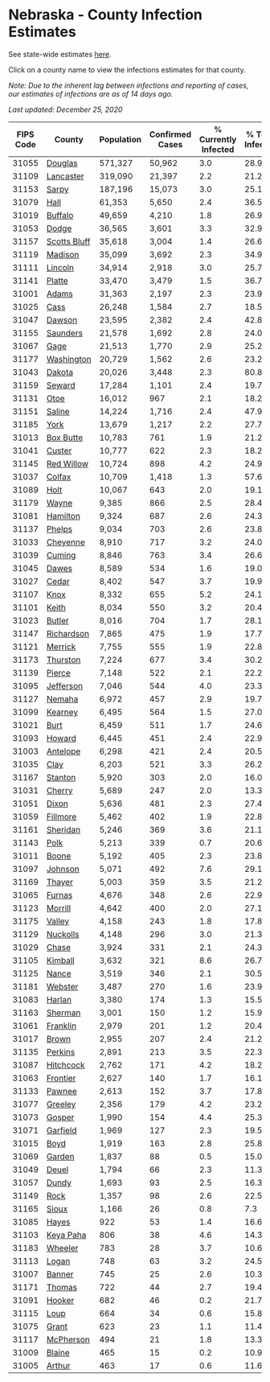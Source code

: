 # Nebraska - County Infection Estimates

See state-wide estimates [here](/infections/us-ne).

Click on a county name to view the infections estimates for that county.

*Note: Due to the inherent lag between infections and reporting of cases, our estimates of infections are as of 14 days ago.*

*Last updated: December 25, 2020*

|   FIPS Code |                       County |   Population |   Confirmed Cases |   % Currently Infected |   % Total Infected |
|-------------|------------------------------|--------------|-------------------|------------------------|--------------------|
|       31055 |           [Douglas](douglas) |      571,327 |            50,962 |                    3.0 |               28.9 |
|       31109 |       [Lancaster](lancaster) |      319,090 |            21,397 |                    2.2 |               21.2 |
|       31153 |               [Sarpy](sarpy) |      187,196 |            15,073 |                    3.0 |               25.1 |
|       31079 |                 [Hall](hall) |       61,353 |             5,650 |                    2.4 |               36.5 |
|       31019 |           [Buffalo](buffalo) |       49,659 |             4,210 |                    1.8 |               26.9 |
|       31053 |               [Dodge](dodge) |       36,565 |             3,601 |                    3.3 |               32.9 |
|       31157 | [Scotts Bluff](scotts-bluff) |       35,618 |             3,004 |                    1.4 |               26.6 |
|       31119 |           [Madison](madison) |       35,099 |             3,692 |                    2.3 |               34.9 |
|       31111 |           [Lincoln](lincoln) |       34,914 |             2,918 |                    3.0 |               25.7 |
|       31141 |             [Platte](platte) |       33,470 |             3,479 |                    1.5 |               36.7 |
|       31001 |               [Adams](adams) |       31,363 |             2,197 |                    2.3 |               23.9 |
|       31025 |                 [Cass](cass) |       26,248 |             1,584 |                    2.7 |               18.5 |
|       31047 |             [Dawson](dawson) |       23,595 |             2,382 |                    2.4 |               42.8 |
|       31155 |         [Saunders](saunders) |       21,578 |             1,692 |                    2.8 |               24.0 |
|       31067 |                 [Gage](gage) |       21,513 |             1,770 |                    2.9 |               25.2 |
|       31177 |     [Washington](washington) |       20,729 |             1,562 |                    2.6 |               23.2 |
|       31043 |             [Dakota](dakota) |       20,026 |             3,448 |                    2.3 |               80.8 |
|       31159 |             [Seward](seward) |       17,284 |             1,101 |                    2.4 |               19.7 |
|       31131 |                 [Otoe](otoe) |       16,012 |               967 |                    2.1 |               18.2 |
|       31151 |             [Saline](saline) |       14,224 |             1,716 |                    2.4 |               47.9 |
|       31185 |                 [York](york) |       13,679 |             1,217 |                    2.2 |               27.7 |
|       31013 |       [Box Butte](box-butte) |       10,783 |               761 |                    1.9 |               21.2 |
|       31041 |             [Custer](custer) |       10,777 |               622 |                    2.3 |               18.2 |
|       31145 |     [Red Willow](red-willow) |       10,724 |               898 |                    4.2 |               24.9 |
|       31037 |             [Colfax](colfax) |       10,709 |             1,418 |                    1.3 |               57.6 |
|       31089 |                 [Holt](holt) |       10,067 |               643 |                    2.0 |               19.1 |
|       31179 |               [Wayne](wayne) |        9,385 |               866 |                    2.5 |               28.4 |
|       31081 |         [Hamilton](hamilton) |        9,324 |               687 |                    2.6 |               24.3 |
|       31137 |             [Phelps](phelps) |        9,034 |               703 |                    2.6 |               23.8 |
|       31033 |         [Cheyenne](cheyenne) |        8,910 |               717 |                    3.2 |               24.0 |
|       31039 |             [Cuming](cuming) |        8,846 |               763 |                    3.4 |               26.6 |
|       31045 |               [Dawes](dawes) |        8,589 |               534 |                    1.6 |               19.0 |
|       31027 |               [Cedar](cedar) |        8,402 |               547 |                    3.7 |               19.9 |
|       31107 |                 [Knox](knox) |        8,332 |               655 |                    5.2 |               24.1 |
|       31101 |               [Keith](keith) |        8,034 |               550 |                    3.2 |               20.4 |
|       31023 |             [Butler](butler) |        8,016 |               704 |                    1.7 |               28.1 |
|       31147 |     [Richardson](richardson) |        7,865 |               475 |                    1.9 |               17.7 |
|       31121 |           [Merrick](merrick) |        7,755 |               555 |                    1.9 |               22.8 |
|       31173 |         [Thurston](thurston) |        7,224 |               677 |                    3.4 |               30.2 |
|       31139 |             [Pierce](pierce) |        7,148 |               522 |                    2.1 |               22.2 |
|       31095 |       [Jefferson](jefferson) |        7,046 |               544 |                    4.0 |               23.3 |
|       31127 |             [Nemaha](nemaha) |        6,972 |               457 |                    2.9 |               19.7 |
|       31099 |           [Kearney](kearney) |        6,495 |               564 |                    1.5 |               27.0 |
|       31021 |                 [Burt](burt) |        6,459 |               511 |                    1.7 |               24.6 |
|       31093 |             [Howard](howard) |        6,445 |               451 |                    2.4 |               22.9 |
|       31003 |         [Antelope](antelope) |        6,298 |               421 |                    2.4 |               20.5 |
|       31035 |                 [Clay](clay) |        6,203 |               521 |                    3.3 |               26.2 |
|       31167 |           [Stanton](stanton) |        5,920 |               303 |                    2.0 |               16.0 |
|       31031 |             [Cherry](cherry) |        5,689 |               247 |                    2.0 |               13.3 |
|       31051 |               [Dixon](dixon) |        5,636 |               481 |                    2.3 |               27.4 |
|       31059 |         [Fillmore](fillmore) |        5,462 |               402 |                    1.9 |               22.8 |
|       31161 |         [Sheridan](sheridan) |        5,246 |               369 |                    3.6 |               21.1 |
|       31143 |                 [Polk](polk) |        5,213 |               339 |                    0.7 |               20.6 |
|       31011 |               [Boone](boone) |        5,192 |               405 |                    2.3 |               23.8 |
|       31097 |           [Johnson](johnson) |        5,071 |               492 |                    7.6 |               29.1 |
|       31169 |             [Thayer](thayer) |        5,003 |               359 |                    3.5 |               21.2 |
|       31065 |             [Furnas](furnas) |        4,676 |               348 |                    2.6 |               22.9 |
|       31123 |           [Morrill](morrill) |        4,642 |               400 |                    2.0 |               27.1 |
|       31175 |             [Valley](valley) |        4,158 |               243 |                    1.8 |               17.8 |
|       31129 |         [Nuckolls](nuckolls) |        4,148 |               296 |                    3.0 |               21.3 |
|       31029 |               [Chase](chase) |        3,924 |               331 |                    2.1 |               24.3 |
|       31105 |           [Kimball](kimball) |        3,632 |               321 |                    8.6 |               26.7 |
|       31125 |               [Nance](nance) |        3,519 |               346 |                    2.1 |               30.5 |
|       31181 |           [Webster](webster) |        3,487 |               270 |                    1.6 |               23.9 |
|       31083 |             [Harlan](harlan) |        3,380 |               174 |                    1.3 |               15.5 |
|       31163 |           [Sherman](sherman) |        3,001 |               150 |                    1.2 |               15.9 |
|       31061 |         [Franklin](franklin) |        2,979 |               201 |                    1.2 |               20.4 |
|       31017 |               [Brown](brown) |        2,955 |               207 |                    2.4 |               21.2 |
|       31135 |           [Perkins](perkins) |        2,891 |               213 |                    3.5 |               22.3 |
|       31087 |       [Hitchcock](hitchcock) |        2,762 |               171 |                    4.2 |               18.2 |
|       31063 |         [Frontier](frontier) |        2,627 |               140 |                    1.7 |               16.1 |
|       31133 |             [Pawnee](pawnee) |        2,613 |               152 |                    3.7 |               17.8 |
|       31077 |           [Greeley](greeley) |        2,356 |               179 |                    4.2 |               23.2 |
|       31073 |             [Gosper](gosper) |        1,990 |               154 |                    4.4 |               25.3 |
|       31071 |         [Garfield](garfield) |        1,969 |               127 |                    2.3 |               19.5 |
|       31015 |                 [Boyd](boyd) |        1,919 |               163 |                    2.8 |               25.8 |
|       31069 |             [Garden](garden) |        1,837 |                88 |                    0.5 |               15.0 |
|       31049 |               [Deuel](deuel) |        1,794 |                66 |                    2.3 |               11.3 |
|       31057 |               [Dundy](dundy) |        1,693 |                93 |                    2.5 |               16.3 |
|       31149 |                 [Rock](rock) |        1,357 |                98 |                    2.6 |               22.5 |
|       31165 |               [Sioux](sioux) |        1,166 |                26 |                    0.8 |                7.3 |
|       31085 |               [Hayes](hayes) |          922 |                53 |                    1.4 |               16.6 |
|       31103 |       [Keya Paha](keya-paha) |          806 |                38 |                    4.6 |               14.3 |
|       31183 |           [Wheeler](wheeler) |          783 |                28 |                    3.7 |               10.6 |
|       31113 |               [Logan](logan) |          748 |                63 |                    3.2 |               24.5 |
|       31007 |             [Banner](banner) |          745 |                25 |                    2.6 |               10.3 |
|       31171 |             [Thomas](thomas) |          722 |                44 |                    2.7 |               19.4 |
|       31091 |             [Hooker](hooker) |          682 |                46 |                    0.2 |               21.7 |
|       31115 |                 [Loup](loup) |          664 |                34 |                    0.6 |               15.8 |
|       31075 |               [Grant](grant) |          623 |                23 |                    1.1 |               11.4 |
|       31117 |       [McPherson](mcpherson) |          494 |                21 |                    1.8 |               13.3 |
|       31009 |             [Blaine](blaine) |          465 |                15 |                    0.2 |               10.9 |
|       31005 |             [Arthur](arthur) |          463 |                17 |                    0.6 |               11.6 |